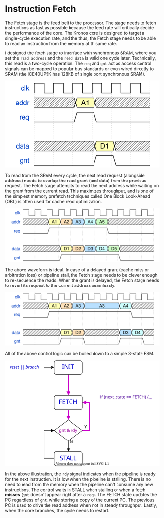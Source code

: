 # Instruction Fetch

The Fetch stage is the feed belt to the processor. The stage needs to fetch instructions as fast as possible because the feed rate will critically decide the performance of the core. The Kronos core is designed to target a single-cycle execution rate, and the thus, the Fetch stage needs to be able to read an instruction from the memory at th same rate.

I designed the fetch stage to interface with synchronous SRAM, where you set the `read address` and the `read data` is valid one cycle later. Technically, this read is a two-cycle operation. The `req` and `gnt` act as access control signals can be mapped to popular bus standards or even wired directly to SRAM (the iCE40UP5K has 128KB of single port synchronous SRAM).

![sram read](_images/sram_read.svg)

To read from the SRAM every cycle, the next read request (alongside address) needs to overlap the read grant (and data) from the previous request. The Fetch stage attempts to read the next address while waiting on the grant from the current read. This maximizes throughput, and is one of the simplest memory prefetch techniques called One Block Look-Ahead (OBL) is often used for cache read optimization.

![sram read](_images/sram_read_olb.svg)

The above waveform is ideal. In case of a delayed grant (cache miss or arbitration loss) or pipeline stall, the Fetch stage needs to be clever enough to re-sequence the reads. When the grant is delayed, the Fetch stage needs to revert its request to the current address seamlessly.

![sram read](_images/sram_read_delay.svg)

All of the above control logic can be boiled down to a simple 3-state FSM.

![sram read](_images/kronos_fetch.svg)

In the above illustration, the `rdy` signal indicates when the pipeline is ready for the next instruction. It is low when the pipeline is stalling. There is no need to read from the memory when the pipeline can't consume any new instructions. The control waits in STALL when stalling or when a fetch **misses** (`gnt` doesn't appear right after a `req`). The FETCH state updates the PC regardless of `gnt`, while storing a copy of the current PC. The previous PC is used to drive the read address when not in steady throughput. Lastly, when the core branches, the cycle needs to restart.

